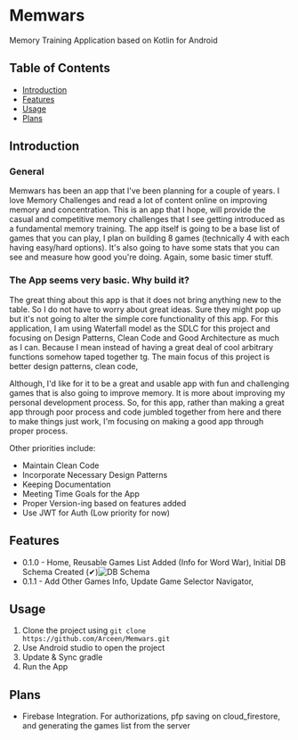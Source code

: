 # Memwars

Memory Training Application based on Kotlin for Android

## Table of Contents

- [Introduction](#introduction)
- [Features](#features)
- [Usage](#usage)
- [Plans](#usage)


## Introduction

### General

Memwars has been an app that I've been planning for a couple of years. I love Memory Challenges and read a lot of content online on improving memory and concentration.
This is an app that I hope, will provide the casual and competitive memory challenges that I see getting introduced as a fundamental memory training.
The app itself is going to be a base list of games that you can play, I plan on building 8 games (technically 4 with each having easy/hard options).
It's also going to have some stats that you can see and measure how good you're doing. Again, some basic timer stuff.


### The App seems very basic. Why build it?

The great thing about this app is that it does not bring anything new to the table. So I do not have to worry about great ideas. Sure they might pop up but it's not going to alter the simple core functionality of this app.
For this application, I am using Waterfall model as the SDLC for this project and focusing on Design Patterns, Clean Code and Good Architecture as much as I can.
Because I mean instead of having a great deal of cool arbitrary functions somehow taped together tg. The main focus of this project is better design patterns, clean code, 

Although, I'd like for it to be a great and usable app with fun and challenging games that is also going to improve memory. It is more about improving my personal development process.
So, for this app, rather than making a great app through poor process and code jumbled together from here and there to make things just work, I'm focusing on making a good app through proper process.

Other priorities include:
 - Maintain Clean Code
 - Incorporate Necessary Design Patterns 
 - Keeping Documentation 
 - Meeting Time Goals for the App 
 - Proper Version-ing based on features added
 - Use JWT for Auth (Low priority for now)

## Features

 - 0.1.0 - Home, Reusable Games List Added (Info for Word War), Initial DB Schema Created (✔)️![DB Schema](https://i.imgur.com/XGQboaD.png) 
 - 0.1.1 - Add Other Games Info, Update Game Selector Navigator,  

## Usage

1. Clone the project using `git clone https://github.com/Arceen/Memwars.git` 
2. Use Android studio to open the project
3. Update & Sync gradle
4. Run the App

## Plans

- Firebase Integration. For authorizations, pfp saving on cloud_firestore, and generating the games list from the server
